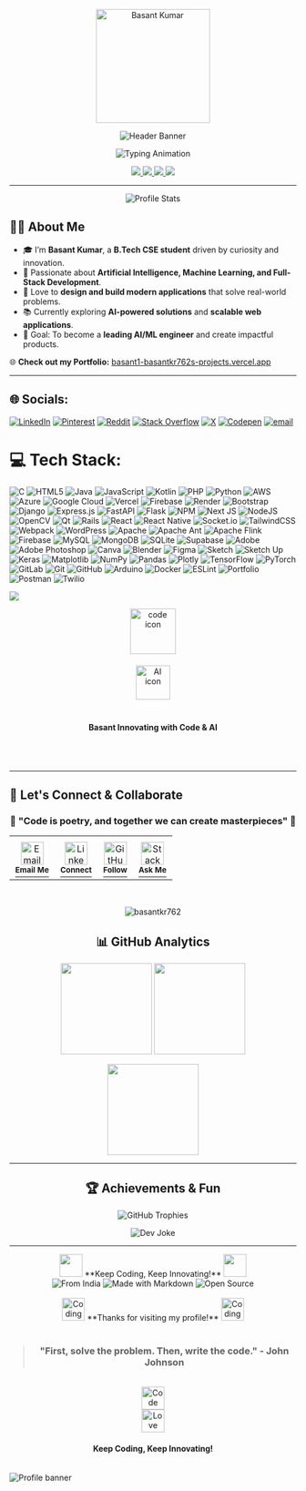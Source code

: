 <!-- Ultra Modern Professional Header -->

<p align="center">
  <img src="https://github.com/basantkr762.png" width="200" style="border-radius:50 %; border: 6 px solid #00C4CC; box-shadow: 0 px 8 px 35 px rgba (0, 196, 204, 0.6);" alt="Basant Kumar"/>
</p>

<p align="center">
  <img src="https://capsule-render.vercel.app/api?type=waving&height=250&color=0:0A66C2,100:00C4CC&text=👋%20Welcome%20to%20Basant%20Kumar's%20Universe&fontColor=ffffff&fontSize=42&fontAlignY=38&animation=fadeIn&desc=AI%20Enthusiast%20%7C%20Full-Stack%20Developer%20%7C%20Tech%20Innovator&descAlignY=60&descAlign=50" alt="Header Banner"/>
</p>

<p align="center">
  <img src="https://readme-typing-svg.herokuapp.com?font=JetBrains+Mono&weight=700&size=22&duration=3500&pause=700&color=00C4CC&center=true&vCenter=true&width=800&lines=B.Tech+CSE+Student;AI+%26+ML+Explorer;Full-Stack+Developer+(React+%7C+Django+%7C+Next.js);Passionate+about+Building+Modern+Tech+Solutions;Always+Learning+%7C+Always+Creating" alt="Typing Animation"/>
</p>

<p align="center">
  <a href="https://basant1-basantkr762s-projects.vercel.app/">
    <img src="https://img.shields.io/badge/🌐 Portfolio-00C4CC?style=for-the-badge&logo=vercel&logoColor=white" />
  </a>
  <a href="https://github.com/basantkr762">
    <img src="https://img.shields.io/badge/GitHub-181717?style=for-the-badge&logo=github&logoColor=white" />
  </a>
  <a href="mailto:basantkr762@gmail.com">
    <img src="https://img.shields.io/badge/Email-D14836?style=for-the-badge&logo=gmail&logoColor=white" />
  </a>
  <a href="[https://www.linkedin.com/in/basantkr762/](https://www.linkedin.com/in/basant-kumar-6a4909124/)">
    <img src="https://img.shields.io/badge/LinkedIn-0A66C2?style=for-the-badge&logo=linkedin&logoColor=white" />
  </a>
</p>

---

<p align="center">
  <img src="https://github-widgetbox.vercel.app/api/profile?username=basantkr762&theme=dark&data=followers,repositories,stars,commits" alt="Profile Stats"/>
</p>


## 👨‍💻 About Me  

- 🎓 I’m **Basant Kumar**, a **B.Tech CSE student** driven by curiosity and innovation.  
- 🤖 Passionate about **Artificial Intelligence, Machine Learning, and Full-Stack Development**.  
- 🌟 Love to **design and build modern applications** that solve real-world problems.  
- 📚 Currently exploring **AI-powered solutions** and **scalable web applications**.  
- 🎯 Goal: To become a **leading AI/ML engineer** and create impactful products.  

🌐 **Check out my Portfolio:** [basant1-basantkr762s-projects.vercel.app](https://basant1-basantkr762s-projects.vercel.app/)  

---

## 🌐 Socials:
[![LinkedIn](https://img.shields.io/badge/LinkedIn-%230077B5.svg?logo=linkedin&logoColor=white)](https://linkedin.com/in/www.linkedin.com/in/basant-kumar-6a4909124) [![Pinterest](https://img.shields.io/badge/Pinterest-%23E60023.svg?logo=Pinterest&logoColor=white)](https://pinterest.com/basantkr762) [![Reddit](https://img.shields.io/badge/Reddit-%23FF4500.svg?logo=Reddit&logoColor=white)](https://reddit.com/user/u/StormSea4606) [![Stack Overflow](https://img.shields.io/badge/-Stackoverflow-FE7A16?logo=stack-overflow&logoColor=white)](https://stackoverflow.com/users/24881352) [![X](https://img.shields.io/badge/X-black.svg?logo=X&logoColor=white)](https://x.com/@BasantK72049334) [![Codepen](https://img.shields.io/badge/Codepen-000000?logo=codepen&logoColor=white)](https://codepen.io/@Basant-Kumar-the-bashful) [![email](https://img.shields.io/badge/Email-D14836?logo=gmail&logoColor=white)](mailto:basantkr762@gmail.com) 

# 💻 Tech Stack:
![C](https://img.shields.io/badge/c-%2300599C.svg?style=for-the-badge&logo=c&logoColor=white) ![HTML5](https://img.shields.io/badge/html5-%23E34F26.svg?style=for-the-badge&logo=html5&logoColor=white) ![Java](https://img.shields.io/badge/java-%23ED8B00.svg?style=for-the-badge&logo=openjdk&logoColor=white) ![JavaScript](https://img.shields.io/badge/javascript-%23323330.svg?style=for-the-badge&logo=javascript&logoColor=%23F7DF1E) ![Kotlin](https://img.shields.io/badge/kotlin-%237F52FF.svg?style=for-the-badge&logo=kotlin&logoColor=white) ![PHP](https://img.shields.io/badge/php-%23777BB4.svg?style=for-the-badge&logo=php&logoColor=white) ![Python](https://img.shields.io/badge/python-3670A0?style=for-the-badge&logo=python&logoColor=ffdd54) ![AWS](https://img.shields.io/badge/AWS-%23FF9900.svg?style=for-the-badge&logo=amazon-aws&logoColor=white) ![Azure](https://img.shields.io/badge/azure-%230072C6.svg?style=for-the-badge&logo=microsoftazure&logoColor=white) ![Google Cloud](https://img.shields.io/badge/GoogleCloud-%234285F4.svg?style=for-the-badge&logo=google-cloud&logoColor=white) ![Vercel](https://img.shields.io/badge/vercel-%23000000.svg?style=for-the-badge&logo=vercel&logoColor=white) ![Firebase](https://img.shields.io/badge/firebase-%23039BE5.svg?style=for-the-badge&logo=firebase) ![Render](https://img.shields.io/badge/Render-%46E3B7.svg?style=for-the-badge&logo=render&logoColor=white) ![Bootstrap](https://img.shields.io/badge/bootstrap-%238511FA.svg?style=for-the-badge&logo=bootstrap&logoColor=white) ![Django](https://img.shields.io/badge/django-%23092E20.svg?style=for-the-badge&logo=django&logoColor=white) ![Express.js](https://img.shields.io/badge/express.js-%23404d59.svg?style=for-the-badge&logo=express&logoColor=%2361DAFB) ![FastAPI](https://img.shields.io/badge/FastAPI-005571?style=for-the-badge&logo=fastapi) ![Flask](https://img.shields.io/badge/flask-%23000.svg?style=for-the-badge&logo=flask&logoColor=white) ![NPM](https://img.shields.io/badge/NPM-%23CB3837.svg?style=for-the-badge&logo=npm&logoColor=white) ![Next JS](https://img.shields.io/badge/Next-black?style=for-the-badge&logo=next.js&logoColor=white) ![NodeJS](https://img.shields.io/badge/node.js-6DA55F?style=for-the-badge&logo=node.js&logoColor=white) ![OpenCV](https://img.shields.io/badge/opencv-%23white.svg?style=for-the-badge&logo=opencv&logoColor=white) ![Qt](https://img.shields.io/badge/Qt-%23217346.svg?style=for-the-badge&logo=Qt&logoColor=white) ![Rails](https://img.shields.io/badge/rails-%23CC0000.svg?style=for-the-badge&logo=ruby-on-rails&logoColor=white) ![React](https://img.shields.io/badge/react-%2320232a.svg?style=for-the-badge&logo=react&logoColor=%2361DAFB) ![React Native](https://img.shields.io/badge/react_native-%2320232a.svg?style=for-the-badge&logo=react&logoColor=%2361DAFB) ![Socket.io](https://img.shields.io/badge/Socket.io-black?style=for-the-badge&logo=socket.io&badgeColor=010101) ![TailwindCSS](https://img.shields.io/badge/tailwindcss-%2338B2AC.svg?style=for-the-badge&logo=tailwind-css&logoColor=white) ![Webpack](https://img.shields.io/badge/webpack-%238DD6F9.svg?style=for-the-badge&logo=webpack&logoColor=black) ![WordPress](https://img.shields.io/badge/WordPress-%23117AC9.svg?style=for-the-badge&logo=WordPress&logoColor=white) ![Apache](https://img.shields.io/badge/apache-%23D42029.svg?style=for-the-badge&logo=apache&logoColor=white) ![Apache Ant](https://img.shields.io/badge/Apache%20Ant-A81C7D?style=for-the-badge&logo=Apache%20Ant&logoColor=white) ![Apache Flink](https://img.shields.io/badge/Apache%20Flink-E6526F?style=for-the-badge&logo=Apache%20Flink&logoColor=white) ![Firebase](https://img.shields.io/badge/firebase-a08021?style=for-the-badge&logo=firebase&logoColor=ffcd34) ![MySQL](https://img.shields.io/badge/mysql-4479A1.svg?style=for-the-badge&logo=mysql&logoColor=white) ![MongoDB](https://img.shields.io/badge/MongoDB-%234ea94b.svg?style=for-the-badge&logo=mongodb&logoColor=white) ![SQLite](https://img.shields.io/badge/sqlite-%2307405e.svg?style=for-the-badge&logo=sqlite&logoColor=white) ![Supabase](https://img.shields.io/badge/Supabase-3ECF8E?style=for-the-badge&logo=supabase&logoColor=white) ![Adobe](https://img.shields.io/badge/adobe-%23FF0000.svg?style=for-the-badge&logo=adobe&logoColor=white) ![Adobe Photoshop](https://img.shields.io/badge/adobe%20photoshop-%2331A8FF.svg?style=for-the-badge&logo=adobe%20photoshop&logoColor=white) ![Canva](https://img.shields.io/badge/Canva-%2300C4CC.svg?style=for-the-badge&logo=Canva&logoColor=white) ![Blender](https://img.shields.io/badge/blender-%23F5792A.svg?style=for-the-badge&logo=blender&logoColor=white) ![Figma](https://img.shields.io/badge/figma-%23F24E1E.svg?style=for-the-badge&logo=figma&logoColor=white) ![Sketch](https://img.shields.io/badge/Sketch-FFB387?style=for-the-badge&logo=sketch&logoColor=black) ![Sketch Up](https://img.shields.io/badge/SketchUp-005F9E?style=for-the-badge&logo=sketchup&logoColor=white) ![Keras](https://img.shields.io/badge/Keras-%23D00000.svg?style=for-the-badge&logo=Keras&logoColor=white) ![Matplotlib](https://img.shields.io/badge/Matplotlib-%23ffffff.svg?style=for-the-badge&logo=Matplotlib&logoColor=black) ![NumPy](https://img.shields.io/badge/numpy-%23013243.svg?style=for-the-badge&logo=numpy&logoColor=white) ![Pandas](https://img.shields.io/badge/pandas-%23150458.svg?style=for-the-badge&logo=pandas&logoColor=white) ![Plotly](https://img.shields.io/badge/Plotly-%233F4F75.svg?style=for-the-badge&logo=plotly&logoColor=white) ![TensorFlow](https://img.shields.io/badge/TensorFlow-%23FF6F00.svg?style=for-the-badge&logo=TensorFlow&logoColor=white) ![PyTorch](https://img.shields.io/badge/PyTorch-%23EE4C2C.svg?style=for-the-badge&logo=PyTorch&logoColor=white) ![GitLab](https://img.shields.io/badge/gitlab-%23181717.svg?style=for-the-badge&logo=gitlab&logoColor=white) ![Git](https://img.shields.io/badge/git-%23F05033.svg?style=for-the-badge&logo=git&logoColor=white) ![GitHub](https://img.shields.io/badge/github-%23121011.svg?style=for-the-badge&logo=github&logoColor=white) ![Arduino](https://img.shields.io/badge/-Arduino-00979D?style=for-the-badge&logo=Arduino&logoColor=white) ![Docker](https://img.shields.io/badge/docker-%230db7ed.svg?style=for-the-badge&logo=docker&logoColor=white) ![ESLint](https://img.shields.io/badge/ESLint-4B3263?style=for-the-badge&logo=eslint&logoColor=white) ![Portfolio](https://img.shields.io/badge/Portfolio-%23000000.svg?style=for-the-badge&logo=firefox&logoColor=#FF7139) ![Postman](https://img.shields.io/badge/Postman-FF6C37?style=for-the-badge&logo=postman&logoColor=white) ![Twilio](https://img.shields.io/badge/Twilio-F22F46?style=for-the-badge&logo=Twilio&logoColor=white)

[![](https://visitcount.itsvg.in/api?id=basantkr762&icon=0&color=0)](https://visitcount.itsvg.in)

<!-- Add some HTML with animation classes --><div align="center"><!-- Floating element example --><img class="floating" src="https://api.iconify.design/mdi:code-braces.svg?color=%236366F1" alt="code icon" width="80" height="80"><!-- Pulsing element example --><div class="pulse" style="margin: 20px 0;"> <img src="https://api.iconify.design/mdi:brain.svg?color=%238B5CF6" alt="AI icon" width="60" height="60"> </div><!-- Glowing element example --><div class="glow" style="display: inline-block; padding: 10px 20px; border-radius: 50px; margin: 10px;"> <strong>Basant Innovating with Code & AI</strong> </div></div> 
<!-- Advanced Footer Section -->
<br>
<br>

---

## 🎯 Let's Connect & Collaborate

<div align="center">

### 🌟 **"Code is poetry, and together we can create masterpieces"** 🌟

</div>
<div align="center">
<!-- Animated Footer Cards -->
<table>
  <tr>
    <td align="center" style="padding: 10px;">
      <a href="mailto:basantkr762@gmail.com">
        <img src="https://img.icons8.com/fluency/48/000000/gmail.png" alt="Email" width="40" height="40"/>
        <br>
        <sup><b>Email Me</b></sup>
      </a>
    </td>
    <td align="center" style="padding: 10px;">
      <a href="https://linkedin.com/in/basant-kumar-6a4909124">
        <img src="https://img.icons8.com/color/48/000000/linkedin.png" alt="LinkedIn" width="40" height="40"/>
        <br>
        <sup><b>Connect</b></sup>
      </a>
    </td>
    <td align="center" style="padding: 10px;">
      <a href="https://github.com/basantkr762">
        <img src="https://img.icons8.com/fluency/48/000000/github.png" alt="GitHub" width="40" height="40"/>
        <br>
        <sup><b>Follow</b></sup>
      </a>
    </td>
    <td align="center" style="padding: 10px;">
      <a href="https://stackoverflow.com/users/24881352">
        <img src="https://img.icons8.com/color/48/000000/stackoverflow.png" alt="Stack Overflow" width="40" height="40"/>
        <br>
        <sup><b>Ask Me</b></sup>
      </a>
    </td>
  </tr>
</table>

</div>

<br>

<div align="center">

<!-- GitHub Profile Views Counter -->
<p align="center"> 
  <img src="https://komarev.com/ghpvc/?username=basantkr762&label=Profile%20Views&color=blueviolet&style=flat" alt="basantkr762" /> 
</p>

## 📊 GitHub Analytics  
<p align="center">
  <img src="https://github-readme-stats.vercel.app/api?username=basantkr762&theme=radical&show_icons=true&hide_border=true" height="160"/>
  <img src="https://streak-stats.demolab.com?user=basantkr762&theme=radical&hide_border=true" height="160"/>
</p>

<p align="center">
  <img src="https://github-readme-stats.vercel.app/api/top-langs/?username=basantkr762&theme=radical&layout=compact&hide_border=true" height="160"/>
</p>

---

## 🏆 Achievements & Fun  
<p align="center">
  <img src="https://github-profile-trophy.vercel.app/?username=basantkr762&theme=radical&margin-w=10&no-frame=true" alt="GitHub Trophies"/>
</p>

<p align="center">
  <img src="https://readme-jokes.vercel.app/api?theme=radical" alt="Dev Joke"/>
</p>

---

<div align="center">

<img src="https://media.giphy.com/media/LMcB8XospGZO8UQq87/giphy.gif" width="40">  
**Keep Coding, Keep Innovating!**  
<img src="https://media.giphy.com/media/LMcB8XospGZO8UQq87/giphy.gif" width="40">

</div>

<!-- Footer Badges -->
<img src="https://img.shields.io/badge/From-India-blue?style=for-the-badge&logo=google-earth&logoColor=white" alt="From India">
<img src="https://img.shields.io/badge/Made%20with-Markdown-1f425f.svg?style=for-the-badge" alt="Made with Markdown">
<img src="https://img.shields.io/badge/Open%20Source-%F0%9F%92%9A-blue?style=for-the-badge" alt="Open Source">

<br>
<br>

<!-- Floating Animation -->
<img src="https://media.giphy.com/media/LMcB8XospGZO8UQq87/giphy.gif" width="40" alt="Coding"> 
**Thanks for visiting my profile!** 
<img src="https://media.giphy.com/media/LMcB8XospGZO8UQq87/giphy.gif" width="40" alt="Coding">

<br>
<br>

<!-- Quote -->
> ### "First, solve the problem. Then, write the code." - John Johnson

</div>

<!-- Animated Elements -->
<div align="center">
  <br>
  <div class="float-animation">
    <img src="https://img.icons8.com/color/96/000000/source-code.png" width="40" alt="Code">
  </div>
  <div class="pulse">
    <img src="https://img.icons8.com/color/96/000000/hearts.png" width="40" alt="Love Coding">
  </div>
  <div class="glow" style="display: inline-block; padding: 10px 20px; border-radius: 50px; margin: 10px;">
    <strong class="gradient-text">Keep Coding, Keep Innovating!</strong>
  </div>
</div>

![Profile banner](https://i.imgur.com/VNP2tTx.gif)
